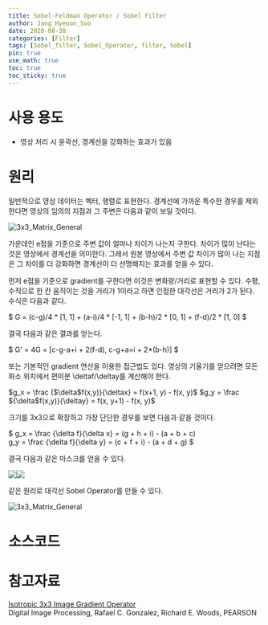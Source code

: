 ```yaml
---
title: Sobel-Feldman Operator / Sobel Filter
author: Jang_Hyeoon_Soo
date: 2020-08-30
categories: [Filter]
tags: [Sobel_filter, Sobel_Operator, filter, Sobel]
pin: true
use_math: true
toc: true
toc_sticky: true
---
```


# 사용 용도

- 영상 처리 시 윤곽선, 경계선을 강화하는 효과가 있음


# 원리
일반적으로 영상 데이터는 벡터, 행렬로 표현한다. 경계선에 가까운 특수한 경우를 제외한다면 영상의 임의의 지점과 그 주변은 다음과 같이 보일 것이다.

![3x3_Matrix_General](https://user-images.githubusercontent.com/48907725/91654809-fc084700-eae6-11ea-8e70-bb11486a93c0.JPG)

가운데인 e점을 기준으로 주변 값이 얼마나 차이가 나는지 구한다. 차이가 많이 난다는 것은 영상에서 경계선을 의미한다. 그래서 원본 영상에서 주변 값 차이가 많이 나는 지점은 그 차이를 더 강화하면 경계선이 더 선명해지는 효과를 얻을 수 있다.

먼저 e점을 기준으로 gradient를 구한다면 이것은 변화량/거리로 표현할 수 있다. 수평, 수직으로 한 칸 움직이는 것을 거리가 1이라고 하면 인접한 대각선은 거리가 2가 된다. 수식은 다음과 같다.
    
$
G = (c-g)/4 * [1, 1] + 
    (a-i)/4 * [-1, 1] + 
    (b-h)/2 * [0, 1] + 
    (f-d)/2 * [1, 0] 
$
    
결국 다음과 같은 결과를 얻는다.

$ G' = 4G = [c-g-a+i + 2(f-d), c-g+a=i + 2*(b-h)] $

또는 기본적인 gradient 연산을 이용한 접근법도 있다. 영상의 기울기를 얻으려면 모든 화소 위치에서 편미분 \deltaf/\deltay를 계산해야 한다.
    

$g_x = \frac {$\delta$f(x,y)}{\deltax} = f(x+1, y) - f(x, y)$
$g_y = \frac ${\delta$f(x,y)}{\deltay} = f(x, y+1) - f(x, y)$


크기를 3x3으로 확장하고 가장 단단한 경우를 보면 다음과 같을 것이다.    
    
$
g_x = \frac {\delta f}{\delta x} = (g + h + i) - (a + b + c)   
g_y = \frac {\delta f}{\delta y} = (c + f + i) - (a + d + g)
$

결국 다음과 같은 마스크를 얻을 수 있다.    

<img style="float: left;" src="https://user-images.githubusercontent.com/48907725/91657775-988a1380-eafe-11ea-92c8-3514bc095723.JPG">
<img style="float: center;" src="https://user-images.githubusercontent.com/48907725/91657776-9fb12180-eafe-11ea-8cad-8663f9ca8f2f.JPG">

같은 원리로 대각선 Sobel Operator를 만들 수 있다.

![3x3_Matrix_General](https://user-images.githubusercontent.com/48907725/91657768-88723400-eafe-11ea-910a-271a0473b2e3.JPG)


# 소스코드


# 참고자료
[Isotropic 3x3 Image Gradient Operator](https://www.researchgate.net/publication/239398674_An_Isotropic_3x3_Image_Gradient_Operator)     
Digital Image Processing, Rafael C. Gonzalez, Richard E. Woods, PEARSON    
